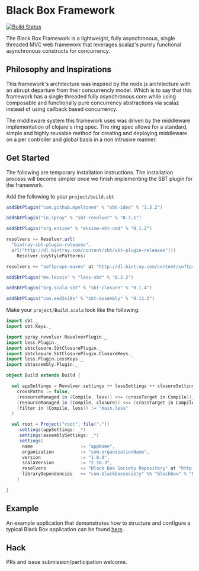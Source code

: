 Black Box Framework
===================

[![Build Status](https://travis-ci.org/blackboxsociety/BlackBox.svg?branch=master)](https://travis-ci.org/blackboxsociety/BlackBox)

The Black Box Framework is a lightweight, fully asynchronous, single threaded
MVC web framework that leverages scalaz's purely functional asynchronous
constructs for concurrency.

Philosophy and Inspirations
---------------------------

This framework's architecture was inspired by the node.js architecture with
an abrupt departure from their concurrencly model. Which is to say that this
framework has a single threaded fully asynchronous core while using composable
and functionally pure concurrency abstractions via scalaz instead of using
callback based concurrency.

The middleware system this framework uses was driven by the middleware
implementation of clojure's ring spec. The ring spec allows for a standard,
simple and highly reusable method for creating and deploying middleware
on a per controller and global basis in a non intrusive manner.

Get Started
-----------

The following are temporary installation instructions. The installation
process will become simpler once we finish implementing the SBT plugin
for the framework.

Add the following to your `project/build.sbt`
```scala
addSbtPlugin("com.github.mpeltonen" % "sbt-idea" % "1.5.2")

addSbtPlugin("io.spray" % "sbt-revolver" % "0.7.1")

addSbtPlugin("org.ensime" % "ensime-sbt-cmd" % "0.1.2")

resolvers += Resolver.url(
  "bintray-sbt-plugin-releases",
  url("http://dl.bintray.com/content/sbt/sbt-plugin-releases"))(
    Resolver.ivyStylePatterns)

resolvers += "softprops-maven" at "http://dl.bintray.com/content/softprops/maven"

addSbtPlugin("me.lessis" % "less-sbt" % "0.2.2")

addSbtPlugin("org.scala-sbt" % "sbt-closure" % "0.1.4")

addSbtPlugin("com.eed3si9n" % "sbt-assembly" % "0.11.2")

```

Make your `project/Build.scala` look like the following:
```scala
import sbt._
import sbt.Keys._

import spray.revolver.RevolverPlugin._
import less.Plugin._
import sbtclosure.SbtClosurePlugin._
import sbtclosure.SbtClosurePlugin.ClosureKeys._
import less.Plugin.LessKeys._
import sbtassembly.Plugin._

object Build extends Build {

  val appSettings = Revolver.settings ++ lessSettings ++ closureSettings ++ Seq(
    crossPaths := false,
    (resourceManaged in (Compile, less)) <<= (crossTarget in Compile)(_ / "resource_managed" / "main" / "public" / "css"),
    (resourceManaged in (Compile, closure)) <<= (crossTarget in Compile)(_ / "resource_managed" / "main" / "public" / "javascript"),
    (filter in (Compile, less)) := "main.less"
  )

  val root = Project("root", file("."))
    .settings(appSettings: _*)
    .settings(assemblySettings: _*)
    .settings(
      name                  := "appName",
      organization          := "com.organizationName",
      version               := "1.0.0",
      scalaVersion          := "2.10.3",
      resolvers             += "Black Box Society Repository" at "http://dl.bintray.com/blackboxsociety/releases",
      libraryDependencies   += "com.blackboxsociety" %% "blackbox" % "0.1.0"
    )

}

```

Example
-------

An example application that demonstrates how to structure and configure
a typical Black Box application can be found
[here](https://github.com/blackboxsociety/blackbox-example).

Hack
----

PRs and issue submission/participation welcome.

